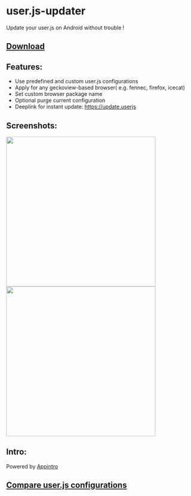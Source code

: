 # user.js-updater

Update your user.js on Android without trouble !

## [Download](https://github.com/v1nc/user.js-updater/releases)

## Features:
* Use predefined and custom user.js configurations
* Apply for any geckoview-based browser( e.g. fennec, firefox, icecat)
* Set custom browser package name
* Optional purge current configuration
* Deeplink for instant update: https://update.userjs

## Screenshots:
<p float="left">
  <img src="https://raw.githubusercontent.com/v1nc/user.js-updater/master/screen_one.png" data-canonical-src="https://raw.githubusercontent.com/v1nc/user.js-updater/master/screen_one.png" width="400" />
  <img src="https://raw.githubusercontent.com/v1nc/user.js-updater/master/screen_two.png" data-canonical-src="https://raw.githubusercontent.com/v1nc/user.js-updater/master/screen_two.png" width="400" />
</p>

## Intro:
Powered by [Appintro](https://github.com/AppIntro/AppIntro)

## [Compare user.js configurations](https://v1nc.github.io/)
